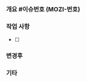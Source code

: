 ### 개요 #이슈번호 (MOZI-번호)

<!-- - 업무에 대한 설명
- 연관된 이슈 -->

### 작업 사항

- [ ] 

### 변경후

<!-- 변경 후 작동 화면 캡쳐 or 동영상 -->

### 기타

 <!-- 코드 리뷰시 중점적으로 봐줬으면 하는 부분 -->
